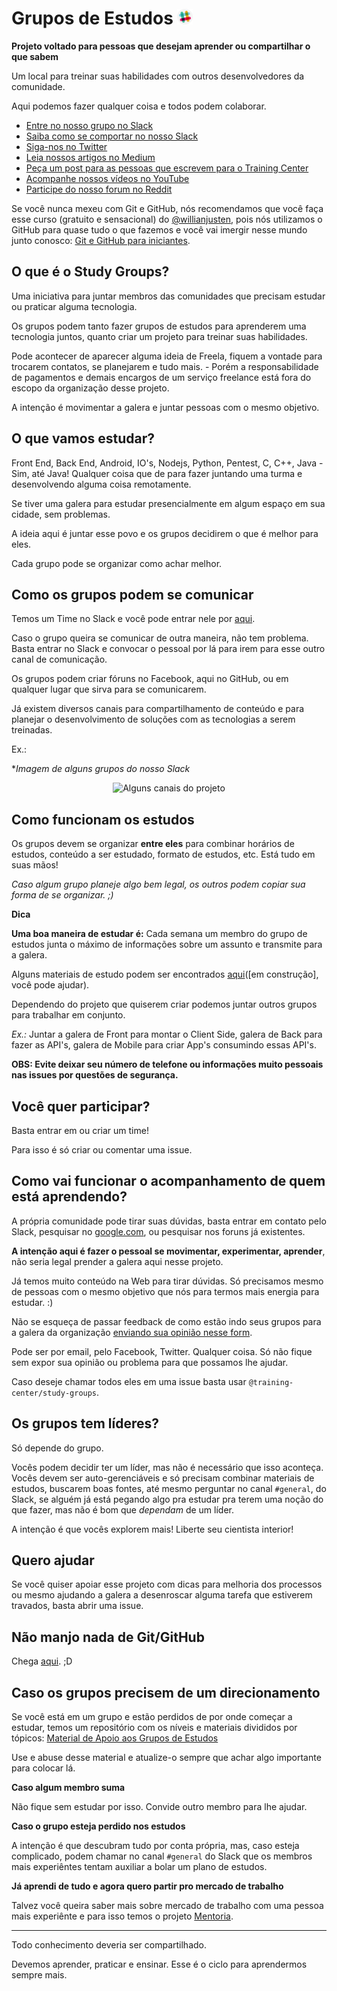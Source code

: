# Grupos de Estudos   <a href="https://ctgroups.herokuapp.com/" title="Acesse nosso Slack" target="_blank"><img src="/images/Slack.png" alt="Acesse nosso Slack" width="25px"></a>

**Projeto voltado para pessoas que desejam aprender ou compartilhar o que sabem**

Um local para treinar suas habilidades com outros desenvolvedores da comunidade.

Aqui podemos fazer qualquer coisa e todos podem colaborar.

<ul>
  <li><a href="https://ctgroups.herokuapp.com/" target="_blank" title="Entre no nosso grupo no Slack">Entre no nosso grupo no Slack</a></li>
  <li><a href="https://medium.com/trainingcenter/como-se-comportar-no-slack-do-training-center-a3715fb7c00f" target="_blank" title="Saiba como se comportar no nosso Slack">Saiba como se comportar no nosso Slack</a></li>
  <li><a href="https://twitter.com/trainingcentr" target="_blank" title="Siga-nos no Twitter">Siga-nos no Twitter</a></li>
  <li><a href="https://medium.com/trainingcenter" target="_blank" title="Leia nossos artigos no Medium">Leia nossos artigos no Medium</a></li>
  <li><a href="https://bitly.com/quero-post-no-training-center" target="_blank" title="Peça um post para as pessoas que escrevem para o Training Center">Peça um post para as pessoas que escrevem para o Training Center</a></li>
  <li><a href="https://www.youtube.com/c/TrainingCenterChannel" target="_blank" title="Acompanhe nossos vídeos no YouTube">Acompanhe nossos vídeos no YouTube</a></li>
  <li><a href="https://www.reddit.com/r/trainingcentr/" target="_blank" title="Participe do nosso forum no Reddit">Participe do nosso forum no Reddit</a></li>
</ul>

Se você nunca mexeu com Git e GitHub, nós recomendamos que você faça esse curso (gratuito e sensacional) do [@willianjusten](https://github.com/willianjusten), pois nós utilizamos o GitHub para quase tudo o que fazemos e você vai imergir nesse mundo junto conosco: [Git e GitHub para iniciantes](https://www.udemy.com/git-e-github-para-iniciantes/).

## O que é o Study Groups?

Uma iniciativa para juntar membros das comunidades que precisam estudar ou praticar alguma tecnologia.

Os grupos podem tanto fazer grupos de estudos para aprenderem uma tecnologia juntos, quanto criar um projeto para treinar suas habilidades.

Pode acontecer de aparecer alguma ideia de Freela, fiquem a vontade para trocarem contatos, se planejarem e tudo mais. - Porém a responsabilidade de pagamentos e demais encargos de um serviço freelance está fora do escopo da organização desse projeto.

A intenção é movimentar a galera e juntar pessoas com o mesmo objetivo.

## O que vamos estudar?

Front End, Back End, Android, IO's, Nodejs, Python, Pentest, C, C++, Java - Sim, até Java! Qualquer coisa que de para fazer juntando uma turma e desenvolvendo alguma coisa remotamente.

Se tiver uma galera para estudar presencialmente em algum espaço em sua cidade, sem problemas.

A ideia aqui é juntar esse povo e os grupos decidirem o que é melhor para eles.

Cada grupo pode se organizar como achar melhor.

## Como os grupos podem se comunicar

Temos um Time no Slack e você pode entrar nele por [aqui](https://ctgroups.herokuapp.com/).

Caso o grupo queira se comunicar de outra maneira, não tem problema. Basta entrar no Slack e convocar o pessoal por lá para irem para esse outro canal de comunicação.

Os grupos podem criar fóruns no Facebook, aqui no GitHub, ou em qualquer lugar que sirva para se comunicarem.

Já existem diversos canais para compartilhamento de conteúdo e para planejar o desenvolvimento de soluções com as tecnologias a serem treinadas.

Ex.:

**Imagem de alguns grupos do nosso Slack*

<p align="center">
  <img src="https://s31.postimg.org/6253szyp7/Screen_Shot_2016_07_04_at_10_37_25.png" title="Alguns canais do projeto" alt="Alguns canais do projeto">
</p>

## Como funcionam os estudos

Os grupos devem se organizar **entre eles** para combinar horários de estudos, conteúdo a ser estudado, formato de estudos, etc. Está tudo em suas mãos!

*Caso algum grupo planeje algo bem legal, os outros podem copiar sua forma de se organizar. ;)*

**Dica** 

**Uma boa maneira de estudar é:** Cada semana um membro do grupo de estudos junta o máximo de informações sobre um assunto e transmite para a galera.

Alguns materiais de estudo podem ser encontrados [aqui](./material-de-apoio.md)([em construção], você pode ajudar).

Dependendo do projeto que quiserem criar podemos juntar outros grupos para trabalhar em conjunto. 

*Ex.:* Juntar a galera de Front para montar o Client Side, galera de Back para fazer as API's, galera de Mobile para criar App's consumindo essas API's.

**OBS: Evite deixar seu número de telefone ou informações muito pessoais nas issues por questões de segurança.**

## Você quer participar?

Basta entrar em ou criar um time!

Para isso é só criar ou comentar uma issue.

## Como vai funcionar o acompanhamento de quem está aprendendo?

A própria comunidade pode tirar suas dúvidas, basta entrar em contato pelo Slack, pesquisar no [google.com](http://google.com), ou pesquisar nos foruns já existentes.

**A intenção aqui é fazer o pessoal se movimentar, experimentar, aprender**, não seria legal prender a galera aqui nesse projeto.

Já temos muito conteúdo na Web para tirar dúvidas. Só precisamos mesmo de pessoas com o mesmo objetivo que nós para termos mais energia para estudar. :)

Não se esqueça de passar feedback de como estão indo seus grupos para a galera da organização [enviando sua opinião nesse form](https://trainingcenter2.typeform.com/to/T3zgTq).

Pode ser por email, pelo Facebook, Twitter. Qualquer coisa. Só não fique sem expor sua opinião ou problema para que possamos lhe ajudar.

Caso deseje chamar todos eles em uma issue basta usar `@training-center/study-groups`.

## Os grupos tem líderes?

Só depende do grupo.

Vocês podem decidir ter um líder, mas não é necessário que isso aconteça. Vocês devem ser auto-gerenciáveis e só precisam combinar materiais de estudos, buscarem boas fontes, até mesmo perguntar no canal `#general`, do Slack, se alguém já está pegando algo pra estudar pra terem uma noção do que fazer, mas não é bom que *dependam* de um líder.

A intenção é que vocês explorem mais! Liberte seu cientista interior!

## Quero ajudar

Se você quiser apoiar esse projeto com dicas para melhoria dos processos ou mesmo ajudando a galera a desenroscar alguma tarefa que estiverem travados, basta abrir uma issue.

## Não manjo nada de Git/GitHub

Chega [aqui](./material-de-apoio.md#gitgithub). ;D

## Caso os grupos precisem de um direcionamento

Se você está em um grupo e estão perdidos de por onde começar a estudar, temos um repositório com os níveis e materiais divididos por tópicos: [Material de Apoio aos Grupos de Estudos](https://github.com/training-center/study-groups/blob/master/material-de-apoio.md)

Use e abuse desse material e atualize-o sempre que achar algo importante para colocar lá.

**Caso algum membro suma**

Não fique sem estudar por isso. Convide outro membro para lhe ajudar.

**Caso o grupo esteja perdido nos estudos**

A intenção é que descubram tudo por conta própria, mas, caso esteja complicado, podem chamar no canal `#general` do Slack que os membros mais experiêntes tentam auxiliar a bolar um plano de estudos.

**Já aprendi de tudo e agora quero partir pro mercado de trabalho**

Talvez você queira saber mais sobre mercado de trabalho com uma pessoa mais experiênte e para isso temos o projeto [Mentoria](https://github.com/training-center/mentoria).

---

Todo conhecimento deveria ser compartilhado.

Devemos aprender, praticar e ensinar. Esse é o ciclo para aprendermos sempre mais.
